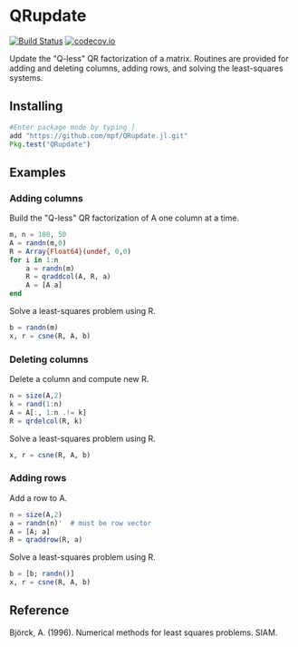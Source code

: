 # QRupdate

[![Build Status](https://travis-ci.org/jekyllstein/QRupdate.jl.svg?branch=master)](https://travis-ci.org/mpf/QRupdate.jl)
[![codecov.io](https://codecov.io/github/jekyllstein/QRupdate.jl/coverage.svg?branch=master)](https://codecov.io/github/mpf/QRupdate.jl?branch=master)

Update the "Q-less" QR factorization of a matrix. Routines are
provided for adding and deleting columns, adding rows, and solving the
least-squares systems.

## Installing

```JULIA
#Enter package mode by typing ]
add "https://github.com/mpf/QRupdate.jl.git"
Pkg.test("QRupdate")
```

## Examples

### Adding columns
Build the "Q-less" QR factorization of A one column at a time.
```JULIA
m, n = 100, 50
A = randn(m,0)
R = Array{Float64}(undef, 0,0)
for i in 1:n
    a = randn(m)
    R = qraddcol(A, R, a)
    A = [A a]
end
```
Solve a least-squares problem using R.
```JULIA
b = randn(m)
x, r = csne(R, A, b)
```

### Deleting columns
Delete a column and compute new R.
```JULIA
n = size(A,2)
k = rand(1:n)
A = A[:, 1:n .!= k]
R = qrdelcol(R, k)
```
Solve a least-squares problem using R.
```JULIA
x, r = csne(R, A, b)
```

### Adding rows
Add a row to A.
```JULIA
n = size(A,2)
a = randn(n)'  # must be row vector
A = [A; a]
R = qraddrow(R, a)
```
Solve a least-squares problem using R.
```JULIA
b = [b; randn()]
x, r = csne(R, A, b)
```

## Reference
Björck, A. (1996). Numerical methods for least squares problems. SIAM.
